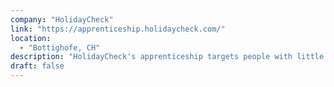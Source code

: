 ```yaml
---
company: "HolidayCheck"
link: "https://apprenticeship.holidaycheck.com/"
location: 
  - "Bottighofe, CH"
description: "HolidayCheck's apprenticeship targets people with little professional experience and teams them up with an experienced Software Crafter for a period of six months."
draft: false
---
```

